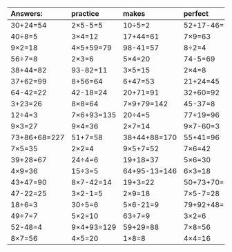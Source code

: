 | Answers: | practice | makes | perfect | ! |
| :--- | :--- | :--- | :--- | :--- |
| 30+24=54 | 2×5-5=5 | 10÷5=2 | 52+17-46=23 | 36÷4=9 | 
| 40÷8=5 | 3×4=12 | 17+44=61 | 7×9=63 | 6×2=12 | 
| 9×2=18 | 4×5+59=79 | 98-41=57 | 8÷2=4 | 8×6-7=41 | 
| 56÷7=8 | 2×3=6 | 5×4=20 | 74-5=69 | 5×8=40 | 
| 38+44=82 | 93-82=11 | 3×5=15 | 2×4=8 | 2×7-2=12 | 
| 37+62=99 | 8+56=64 | 6+47=53 | 21+24=45 | 14-5=9 | 
| 64-42=22 | 42-18=24 | 20+71=91 | 32+60=92 | 12+2=14 | 
| 3+23=26 | 8×8=64 | 7×9+79=142 | 45-37=8 | 76-24=52 | 
| 12÷4=3 | 7×6+93=135 | 20÷4=5 | 77+19=96 | 7×3=21 | 
| 9×3=27 | 9×4=36 | 2×7=14 | 9×7-60=3 | 1×7=7 | 
| 73+86+68=227 | 51+7=58 | 38+44+88=170 | 55+41=96 | 4×8=32 | 
| 7×5=35 | 2×2=4 | 9×5+7=52 | 7×6=42 | 37-4=33 | 
| 39+28=67 | 24÷4=6 | 19+18=37 | 5×6=30 | 2×8+85=101 | 
| 4×9=36 | 15÷3=5 | 64+95-13=146 | 6×3=18 | 76+6=82 | 
| 43+47=90 | 8×7-42=14 | 19+3=22 | 50+73+70=193 | 15÷5=3 | 
| 47-22=25 | 3×2-1=5 | 2×9=18 | 7×5-7=28 | 4×6=24 | 
| 18÷6=3 | 30÷5=6 | 5×6-21=9 | 79+92+48=219 | 46+34=80 | 
| 49÷7=7 | 5×2=10 | 63÷7=9 | 3×2=6 | 3+11=14 | 
| 52-48=4 | 9×4+93=129 | 59+29=88 | 7×8=56 | 10+53+74=137 | 
| 8×7=56 | 4×5=20 | 1×8=8 | 4×4=16 | 52+76-52=76 | 

